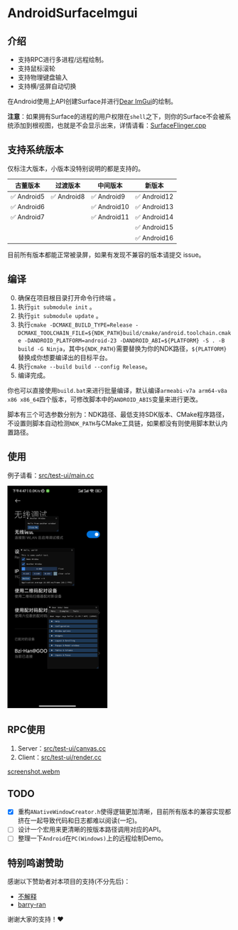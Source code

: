 # AndroidSurfaceImgui

## 介绍

+ 支持RPC进行多进程/远程绘制。
+ 支持鼠标滚轮
+ 支持物理键盘输入
+ 支持横/竖屏自动切换

在Android使用上API创建Surface并进行[Dear ImGui](https://github.com/ocornut/imgui.git)的绘制。

**注意**：如果拥有Surface的进程的用户权限在`shell`之下，则你的Surface不会被系统添加到根视图，也就是不会显示出来，详情请看：[SurfaceFlinger.cpp](https://cs.android.com/android/platform/superproject/main/+/main:frameworks/native/services/surfaceflinger/SurfaceFlinger.cpp;l=4769)

## 支持系统版本

仅标注大版本，小版本没特别说明的都是支持的。

| 古董版本 | 过渡版本 | 中间版本 | 新版本 |
| ------------ | ----------- | ------------ | ------------ |
| ✅ Android5 | ✅ Android8 | ✅ Android9 | ✅ Android12 |
| ✅ Android6 |              | ✅ Android10 | ✅ Android13 |
| ✅ Android7 |              | ✅ Android11 | ✅ Android14 |
|              |              |              | ✅ Android15 |
|              |              |              | ✅ Android16 |

目前所有版本都能正常被录屏，如果有发现不兼容的版本请提交 issue。

## 编译

0. 确保在项目根目录打开命令行终端 。
1. 执行`git submodule init` 。
2. 执行`git submodule update` 。
3. 执行`cmake -DCMAKE_BUILD_TYPE=Release -DCMAKE_TOOLCHAIN_FILE=${NDK_PATH}build/cmake/android.toolchain.cmake -DANDROID_PLATFORM=android-23 -DANDROID_ABI=${PLATFORM} -S . -B build -G Ninja`，其中`${NDK_PATH}`需要替换为你的NDK路径，`${PLATFORM}`替换成你想要编译出的目标平台。
4. 执行`cmake --build build --config Release`。
5. 编译完成。

你也可以直接使用`build.bat`来进行批量编译，默认编译`armeabi-v7a arm64-v8a x86 x86_64`四个版本，可修改脚本中的`ANDROID_ABIS`变量来进行更改。

脚本有三个可选参数分别为：NDK路径、最低支持SDK版本、CMake程序路径，不设置则脚本自动检测`NDK_PATH`与CMake工具链，如果都没有则使用脚本默认内置路径。

## 使用

例子请看：[src/test-ui/main.cc](https://github.com/Bzi-Han/AndroidSurfaceImgui/blob/main/src/test-ui/main.cc)

<img src="https://github.com/Bzi-Han/AndroidSurfaceImgui/blob/main/screenshot.jpg" height="500px" />

## RPC使用

1. Server：[src/test-ui/canvas.cc](https://github.com/Bzi-Han/AndroidSurfaceImgui/blob/main/src/test-ui/canvas.cc)
2. Client：[src/test-ui/render.cc](https://github.com/Bzi-Han/AndroidSurfaceImgui/blob/main/src/test-ui/render.cc)

[screenshot.webm](https://github.com/Bzi-Han/AndroidSurfaceImgui/assets/75075077/7b6f7adc-2b68-44d1-bf7a-53bcf0a151a3)

## TODO

+ [x] 重构`ANativeWindowCreator.h`使得逻辑更加清晰，目前所有版本的兼容实现都挤在一起导致代码和日志都难以阅读(一坨)。
+ [ ] 设计一个宏用来更清晰的按版本路径调用对应的API。
+ [ ] 整理一下`Android`在`PC(Windows)`上的远程绘制Demo。

## 特别鸣谢赞助

感谢以下赞助者对本项目的支持(不分先后)：

+ [不解释](https://github.com/Dasongzi1366)
+ [barry-ran](https://github.com/barry-ran)

谢谢大家的支持！❤️
